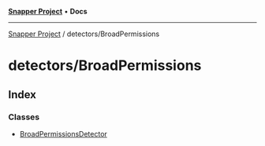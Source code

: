 [**Snapper Project**](../../README.md) • **Docs**

***

[Snapper Project](../../README.md) / detectors/BroadPermissions

# detectors/BroadPermissions

## Index

### Classes

- [BroadPermissionsDetector](classes/BroadPermissionsDetector.md)
